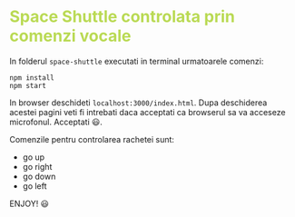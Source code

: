 # <span style="color: #bada55;">Space Shuttle controlata prin comenzi vocale</span>

In folderul `space-shuttle` executati in terminal urmatoarele comenzi:

```
npm install
npm start
```

In browser deschideti `localhost:3000/index.html`. Dupa deschiderea acestei pagini veti fi intrebati daca acceptati ca browserul sa va acceseze microfonul. Acceptati 😃.

Comenzile pentru controlarea rachetei sunt:

* go up
* go right
* go down
* go left

ENJOY! 😃
